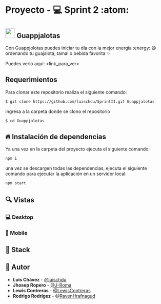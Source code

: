 # Proyecto - :computer: Sprint 2  :atom:

## <img width=30px src='https://i.imgur.com/8aAwol7.png'> Guappjalotas 


Con Guappjolotas puedes iniciar tu día con la mejor energia :energy: :smile: ordenando tu guajalota, tamal o bebida favorita :sparkles:


Puedes verlo aquí: <link_para_ver>

## Requerimientos

Para clonar este repositorio realiza el siguiente comando:

```bash
$ git clone https://github.com/luischdu/SprintII.git Guappjalotas
```
ingresa a la carpeta donde se clono el repositorio

```bash
$ cd Guappjalotas
```

## 🔥 Instalación de dependencias

Ya una vez en la carpeta del proyecto ejecuta el siguiente comando:

```bash
npm i
```

una vez se descargen todas las dependencias, ejecuta el siguiente comando para ejecutar la aplicación en un servidor local:

```bash
npm start
```


## 🔍 Vistas 

### 💻 Desktop



### 📱 Mobile



## 📌 Stack



## 🌟 Autor

* **Luis Chávez**  - [@luischdu](https://github.com/luischdu)
* **Jhosep Ropero**  - [@J-Roma](https://github.com/J-Roma)
* **Lewis Contreras**  - [@LewisContreras](https://github.com/LewisContreras)
* **Rodrigo Rodrigez**  - [@RavenHrafnagud](https://github.com/RavenHrafnagud)
